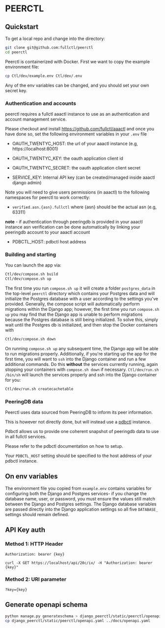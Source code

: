 # PEERCTL

## Quickstart

To get a local repo and change into the directory:
```sh
git clone git@github.com:fullctl/peerctl
cd peerctl
```
Peerctl is containerized with Docker. First we want to copy the example environment file:
```sh
cp Ctl/dev/example.env Ctl/dev/.env
```
Any of the env variables can be changed, and you should set your own secret key. 

### Authentication and accounts

peerctl requires a fullctl aaactl instance to use as an authentication and account management service.

Please checkout and install https://github.com/fullctl/aaactl and once you have done so, set the following environment variables in your `.env` file

- OAUTH_TWENTYC_HOST: the url of your aaactl instance (e.g, https://localhost:8001)
- OAUTH_TWENTYC_KEY: the oauth application client id
- OAUTH_TWENTYC_SECRET: the oauth application client secret

- SERVICE_KEY: Internal API key (can be created/managed inside aaactl django admin)

Note you will need to give users permissions (in aaactl) to the following namespaces for peerctl to work correctly:

- `verified.asn.{asn}.fullctl` where {asn} should be the actual asn (e.g, 63311)

**note** - if authentication through peeringdb is provided in your aaactl instance asn verification can be done automatically by linking your peeringdb account to your aaactl account


- PDBCTL_HOST: pdbctl host address

### Building and starting

You can launch the app via: 
```sh
Ctl/dev/compose.sh build
Ctl/dev/compose.sh up
```

The first time you run `compose.sh up` it will create a folder `postgres_data` in the top-level `peerctl` directory which contains your Postgres data and will initialize the Postgres database with a user according to the settings you've provided. Generally, the compose script will automatically perform migrations within the Django app; however, the first time you run `compose.sh up` you may find that the Django app is unable to perform migrations because the Postgres database is still being initialized. To solve this, simply wait until the Postgres db is initialized, and then stop the Docker containers with

```sh
Ctl/dev/compose.sh down
```

On running `compose.sh up` any subsequent time, the Django app will be able to run migrations properly. Additionally, if you're starting up the app for the first time, you will want to `ssh` into the Django container and run a few additional commands. Do this **without** the services currently running, again stopping your containers with `compose.sh down` if necessary. `Ctl/dev/run.sh /bin/sh` will launch the services properly and ssh into the Django container for you:

```sh
Ctl/dev/run.sh createcachetable
```

### PeeringDB data

Peerctl uses data sourced from PeeringDB to inform its peer information.

This is however not directly done, but will instead use a [pdbctl](https://github.com/fullctl/pdbctl) instance.

Pdbctl allows us to provide one coherent snapshot of peeringdb data to use in all fullctl services.

Please refer to the pdbctl documentation on how to setup.

Your `PDBCTL_HOST` setting should be specified to the host address of your pdbctl instance.


## On env variables

The environment file you copied from `example.env` contains variables for configuring both the Django and Postgres services- if you change the database name, user, or password, you must ensure the values still match between the Django and Postgres settings. The Django database variables are passed directly into the Django application settings so all five `DATABASE_` settings should remain defined.

## API Key auth

### Method 1: HTTP Header

```
Authorization: bearer {key}
```

```
curl -X GET https://localhost/api/20c/ix/ -H "Authorization: bearer {key}"
```

### Method 2: URI parameter

```
?key={key}
```

## Generate openapi schema

```sh
python manage.py generateschema > django_peerctl/static/peerctl/openapi.yaml
cp django_peerctl/static/peerctl/openapi.yaml ../docs/openapi.yaml
```
